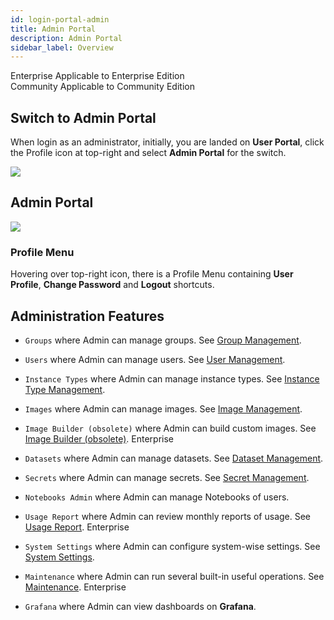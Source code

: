 ```yaml
---
id: login-portal-admin
title: Admin Portal
description: Admin Portal
sidebar_label: Overview
---
```


<div class="label-sect">
  <div class="ee-only tooltip">Enterprise
    <span class="tooltiptext">Applicable to Enterprise Edition</span>
  </div>
  <div class="ce-only tooltip">Community
    <span class="tooltiptext">Applicable to Community Edition</span>
  </div>
</div>

## Switch to Admin Portal

When login as an administrator, initially, you are landed on **User Portal**, click the Profile icon at top-right and select **Admin Portal** for the switch.

![](assets/v3-admin-entry.png)

## Admin Portal

![](assets/v3-admin-portal_v31.png)

### Profile Menu

Hovering over top-right icon, there is a Profile Menu containing **User Profile**, **Change Password** and **Logout** shortcuts.

## Administration Features

+ `Groups` where Admin can manage groups. See [Group Management](../guide_manual/admin-group).

+ `Users` where Admin can manage users. See [User Management](../guide_manual/admin-user).

+ `Instance Types` where Admin can manage instance types. See [Instance Type Management](../guide_manual/admin-instancetype).

+ `Images` where Admin can manage images. See [Image Management](../guide_manul/../guide_manual/admin-image).

+ `Image Builder (obsolete)` where Admin can build custom images. See [Image Builder (obsolete)](../guide_manual/admin-build-image). <span class="ee-only">Enterprise</span>

+ `Datasets` where Admin can manage datasets. See [Dataset Management](../guide_manual/admin-dataset).

+ `Secrets` where Admin can manage secrets. See [Secret Management](../guide_manual/admin-secret).

+ `Notebooks Admin` where Admin can manage Notebooks of users.

+ `Usage Report` where Admin can review monthly reports of usage. See [Usage Report](../guide_manual/admin-report). <span class="ee-only">Enterprise</span>

+ `System Settings` where Admin can configure system-wise settings. See [System Settings](../guide_manual/admin-system).

+ `Maintenance` where Admin can run several built-in useful operations. See [Maintenance](../maintenance). <span class="ee-only">Enterprise</span>

+ `Grafana` where Admin can view dashboards on **Grafana**.


